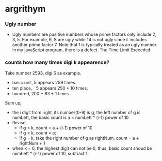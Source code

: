 # argrithym


 ### Ugly number ###

  - Ugly numbers are positive numbers whose prime factors only include 2, 3, 5. For example, 6, 8 are ugly while 14 is not ugly since it includes another prime factor 7.
  Note that 1 is typically treated as an ugly number.
  In my javaScript program, there is a defect. The Time Limit Exceeded.  


  ### counts how many times digi k appearence? ### 

  Take number 2593, digi 5 as example. 

  - basic unit, 5 appears 259 times.
  - ten place， 5 appears 250 + 10 times.
  - hundred,  200 + 93 + 1 times.

  Sum up, 

   - the i digit from right, its number(0-9) is g, the left number of g is numLeft,  the basic count is a = numLeft * (i-1) power of 10
  - Revise, 
      - if g > k, count = a + (i-1) power of 10
      - if g < k, count = a;
      - if g = k,  take the right number of g as rightNum,  count =  a + rightNum + 1
  - when k = 0, the highest digit can not be 0, thus, basic count shoud be numLeft * (i-1) power of 10, subtract 1.